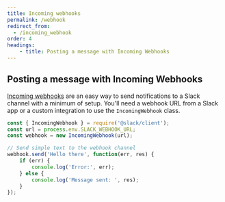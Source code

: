 ```yaml
---
title: Incoming webhooks
permalink: /webhook
redirect_from:
  - /incoming_webhook
order: 4
headings:
    - title: Posting a message with Incoming Webhooks
---
```


## Posting a message with Incoming Webhooks

[Incoming webhooks](https://api.slack.com/incoming-webhooks) are an easy way to send notifications to a Slack channel
with a minimum of setup. You'll need a webhook URL from a Slack app or a custom integration to use the `IncomingWebhook`
class.

```javascript
const { IncomingWebhook } = require('@slack/client');
const url = process.env.SLACK_WEBHOOK_URL;
const webhook = new IncomingWebhook(url);

// Send simple text to the webhook channel
webhook.send('Hello there', function(err, res) {
    if (err) {
        console.log('Error:', err);
    } else {
        console.log('Message sent: ', res);
    }
});
```
